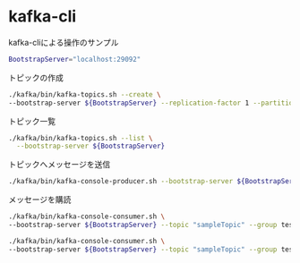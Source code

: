 # kafka-cli

kafka-cliによる操作のサンプル

```sh
BootstrapServer="localhost:29092"
```

トピックの作成

```sh
./kafka/bin/kafka-topics.sh --create \
--bootstrap-server ${BootstrapServer} --replication-factor 1 --partitions 3 --topic "deadLetterTopic"
```

トピック一覧

```sh
./kafka/bin/kafka-topics.sh --list \
  --bootstrap-server ${BootstrapServer}
```


トピックへメッセージを送信

```sh
./kafka/bin/kafka-console-producer.sh --bootstrap-server ${BootstrapServer} --topic "sampleTopic"
```

メッセージを購読

```sh
./kafka/bin/kafka-console-consumer.sh \
--bootstrap-server ${BootstrapServer} --topic "sampleTopic" --group testgroup --from-beginning

./kafka/bin/kafka-console-consumer.sh \
--bootstrap-server ${BootstrapServer} --topic "sampleTopic" --group testgroup
```
